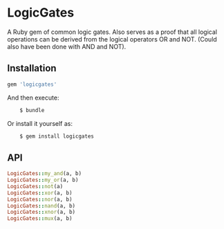 # LogicGates

A Ruby gem of common logic gates. Also serves as a proof that all logical operations can be derived from the logical operators OR and NOT. (Could also have been done with AND and NOT).

## Installation

```ruby
gem 'logicgates'
```

And then execute:
```ruby
    $ bundle
```
Or install it yourself as:
```ruby
    $ gem install logicgates
```

## API

```ruby
LogicGates::my_and(a, b)
LogicGates::my_or(a, b)
LogicGates::not(a)
LogicGates::xor(a, b)
LogicGates::nor(a, b)
LogicGates::nand(a, b)
LogicGates::xnor(a, b)
LogicGates::mux(a, b)
```
